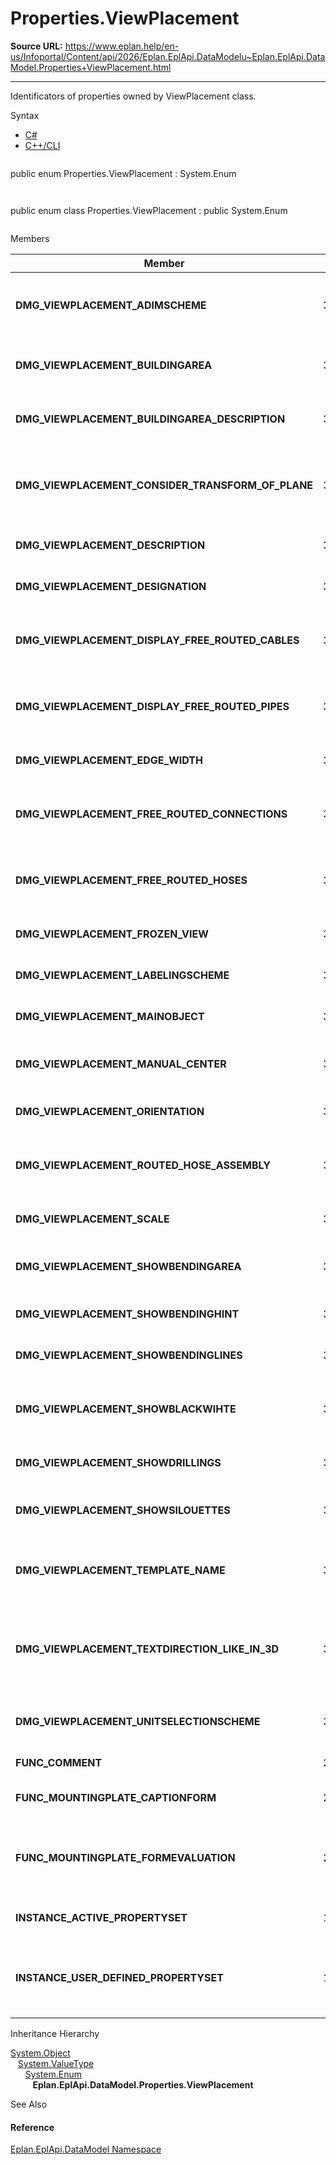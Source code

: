 # Properties.ViewPlacement

**Source URL:** https://www.eplan.help/en-us/Infoportal/Content/api/2026/Eplan.EplApi.DataModelu~Eplan.EplApi.DataModel.Properties+ViewPlacement.html

---

Identificators of properties owned by ViewPlacement class.

Syntax

- [C#](#i-syntax-CS)
- [C++/CLI](#i-syntax-CPP2005)

```
```
public enum Properties.ViewPlacement : System.Enum
```
```

```
```
public enum class Properties.ViewPlacement : public System.Enum
```
```

Members

| Member | Value | Description |
| --- | --- | --- |
| **DMG\_VIEWPLACEMENT\_ADIMSCHEME** | 36511 | Model view: Scheme for automatic dimensioning # 36511. |
| **DMG\_VIEWPLACEMENT\_BUILDINGAREA** | 36504 | Model view: Layout space name # 36504. |
| **DMG\_VIEWPLACEMENT\_BUILDINGAREA\_DESCRIPTION** | 36505 | Model view: Layout space description # 36505. |
| **DMG\_VIEWPLACEMENT\_CONSIDER\_TRANSFORM\_OF\_PLANE** | 36508 | Model view: Apply viewpoint to mounting surface # 36508. |
| **DMG\_VIEWPLACEMENT\_DESCRIPTION** | 36500 | Model view: Description # 36500. |
| **DMG\_VIEWPLACEMENT\_DESIGNATION** | 36503 | Model view: Name # 36503. |
| **DMG\_VIEWPLACEMENT\_DISPLAY\_FREE\_ROUTED\_CABLES** | 36515 | Model view: Display freely routed cables # 36515. |
| **DMG\_VIEWPLACEMENT\_DISPLAY\_FREE\_ROUTED\_PIPES** | 36523 | Model view: Display freely routed pipes # 36523. |
| **DMG\_VIEWPLACEMENT\_EDGE\_WIDTH** | 36524 | Model view: Edge width # 36524. |
| **DMG\_VIEWPLACEMENT\_FREE\_ROUTED\_CONNECTIONS** | 36516 | Model view: Display freely routed wires # 36516. |
| **DMG\_VIEWPLACEMENT\_FREE\_ROUTED\_HOSES** | 36518 | Model view: Display freely routed hoses # 36518. |
| **DMG\_VIEWPLACEMENT\_FROZEN\_VIEW** | 36502 | Model view: Frozen # 36502. |
| **DMG\_VIEWPLACEMENT\_LABELINGSCHEME** | 36507 | Model view: Item labeling # 36507. |
| **DMG\_VIEWPLACEMENT\_MAINOBJECT** | 36509 | Model view: Basic item # 36509. |
| **DMG\_VIEWPLACEMENT\_MANUAL\_CENTER** | 36501 | Model view: Manual displacement # 36501. |
| **DMG\_VIEWPLACEMENT\_ORIENTATION** | 36514 | Model view: Rotation # 36514. |
| **DMG\_VIEWPLACEMENT\_ROUTED\_HOSE\_ASSEMBLY** | 36517 | Model view: Display freely routed hose lines # 36517. |
| **DMG\_VIEWPLACEMENT\_SCALE** | 36510 | Model view: Scale # 36510. |
| **DMG\_VIEWPLACEMENT\_SHOWBENDINGAREA** | 36521 | Show bending extents # 36521. |
| **DMG\_VIEWPLACEMENT\_SHOWBENDINGHINT** | 36522 | Show bending note # 36522. |
| **DMG\_VIEWPLACEMENT\_SHOWBENDINGLINES** | 36520 | Show bending line # 36520. |
| **DMG\_VIEWPLACEMENT\_SHOWBLACKWIHTE** | 36526 | Model view: Display item edges in black # 36526. |
| **DMG\_VIEWPLACEMENT\_SHOWDRILLINGS** | 36519 | Show drilling pattern # 36519. |
| **DMG\_VIEWPLACEMENT\_SHOWSILOUETTES** | 36513 | Model view: Display item silhouettes # 36513. |
| **DMG\_VIEWPLACEMENT\_TEMPLATE\_NAME** | 36512 | Model view: Name of the report template # 36512. |
| **DMG\_VIEWPLACEMENT\_TEXTDIRECTION\_LIKE\_IN\_3D** | 36525 | Model view: Do not automatically rotate texts from layout space # 36525. |
| **DMG\_VIEWPLACEMENT\_UNITSELECTIONSCHEME** | 36506 | Model view: Selection scheme # 36506. |
| **FUNC\_COMMENT** | 20045 | Remark # 20045. |
| **FUNC\_MOUNTINGPLATE\_CAPTIONFORM** | 20440 | Enclosure legend form # 20440. |
| **FUNC\_MOUNTINGPLATE\_FORMEVALUATION** | 20441 | Suppress generation of the enclosure legend # 20441. |
| **INSTANCE\_ACTIVE\_PROPERTYSET** | 19307 | Property arrangement # 19307. |
| **INSTANCE\_USER\_DEFINED\_PROPERTYSET** | 19008 | User-defined property arrangement: Name # 19008. |

Inheritance Hierarchy

[System.Object](#)  
   [System.ValueType](#)  
      [System.Enum](#)  
         **Eplan.EplApi.DataModel.Properties.ViewPlacement**

See Also

#### Reference

[Eplan.EplApi.DataModel Namespace](Eplan.EplApi.DataModelu~Eplan.EplApi.DataModel_namespace.html)